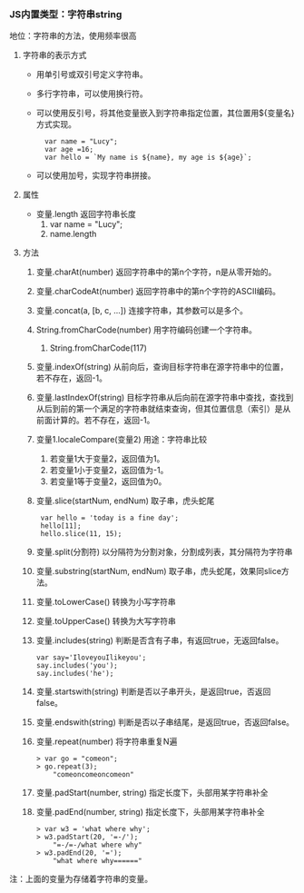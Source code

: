 ### JS内置类型：字符串string ###

地位：字符串的方法，使用频率很高

1. 字符串的表示方式
	- 用单引号或双引号定义字符串。
	- 多行字符串，可以使用换行符。
	- 可以使用反引号，将其他变量嵌入到字符串指定位置，其位置用${变量名}方式实现。

			var name = "Lucy";
			var age =16;
			var hello = `My name is ${name}, my age is ${age}`;
	- 可以使用加号，实现字符串拼接。

2. 属性
	- 变量.length 返回字符串长度
		1. var name = "Lucy";
		2. name.length
3. 方法
	1. 变量.charAt(number) 返回字符串中的第n个字符，n是从零开始的。
	2. 变量.charCodeAt(number) 返回字符串中的第n个字符的ASCII编码。
	3. 变量.concat(a, [b, c, ...]) 连接字符串，其参数可以是多个。
	4. String.fromCharCode(number) 用字符编码创建一个字符串。
		1. String.fromCharCode(117)
	5. 变量.indexOf(string)	从前向后，查询目标字符串在源字符串中的位置，若不存在，返回-1。
	6. 变量.lastIndexOf(string)	目标字符串从后向前在源字符串中查找，查找到从后到前的第一个满足的字符串就结束查询，但其位置信息（索引）是从前面计算的。若不存在，返回-1。
	7. 变量1.localeCompare(变量2)	 用途：字符串比较
		1. 若变量1大于变量2，返回值为1。
		2. 若变量1小于变量2，返回值为-1。
		3. 若变量1等于变量2，返回值为0。
	8. 变量.slice(startNum, endNum)	取子串，虎头蛇尾
		
			var hello = 'today is a fine day';
			hello[11];
			hello.slice(11, 15);

	9. 变量.split(分割符) 	以分隔符为分割对象，分割成列表，其分隔符为字符串
	10. 变量.substring(startNum, endNum)		取子串，虎头蛇尾，效果同slice方法。
	11. 变量.toLowerCase()	转换为小写字符串
	12. 变量.toUpperCase()	转换为大写字符串
	13. 变量.includes(string)		判断是否含有子串，有返回true，无返回false。

			var say='IloveyouIlikeyou';
			say.includes('you');
			say.includes('he');
	14. 变量.startswith(string)	判断是否以子串开头，是返回true，否返回false。
	15. 变量.endswith(string)	判断是否以子串结尾，是返回true，否返回false。
	16. 变量.repeat(number)	将字符串重复N遍

			> var go = "comeon";
			> go.repeat(3);
				"comeoncomeoncomeon"

	17. 变量.padStart(number, string) 	指定长度下，头部用某字符串补全
	18. 变量.padEnd(number, string) 	指定长度下，头部用某字符串补全

			> var w3 = 'what where why';
			> w3.padStart(20, '=-/');
				"=-/=-/what where why"
			> w3.padEnd(20, '=');
				"what where why======"

注：上面的变量为存储着字符串的变量。
